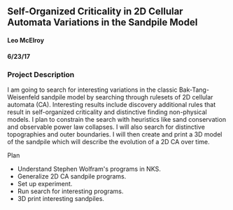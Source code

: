 ## Self-Organized Criticality in 2D Cellular Automata Variations in the Sandpile Model
#### Leo McElroy
#### 6/23/17

### Project Description

I am going to search for interesting variations in the classic Bak-Tang-Weisenfeld sandpile model by searching through rulesets of 2D cellular automata (CA). Interesting results include discovery additional rules that result in self-organized criticality and distinctive finding non-physical models. I plan to constrain the search with heuristics like sand conservation and observable power law collapses. I will also search for distinctive topographies and outer boundaries. I will then create and print a 3D model of the sandpile which will describe the evolution of a 2D CA over time.

Plan
* Understand Stephen Wolfram's programs in NKS.
* Generalize 2D CA sandpile programs.
* Set up experiment.
* Run search for interesting programs.
* 3D print interesting sandpiles.
